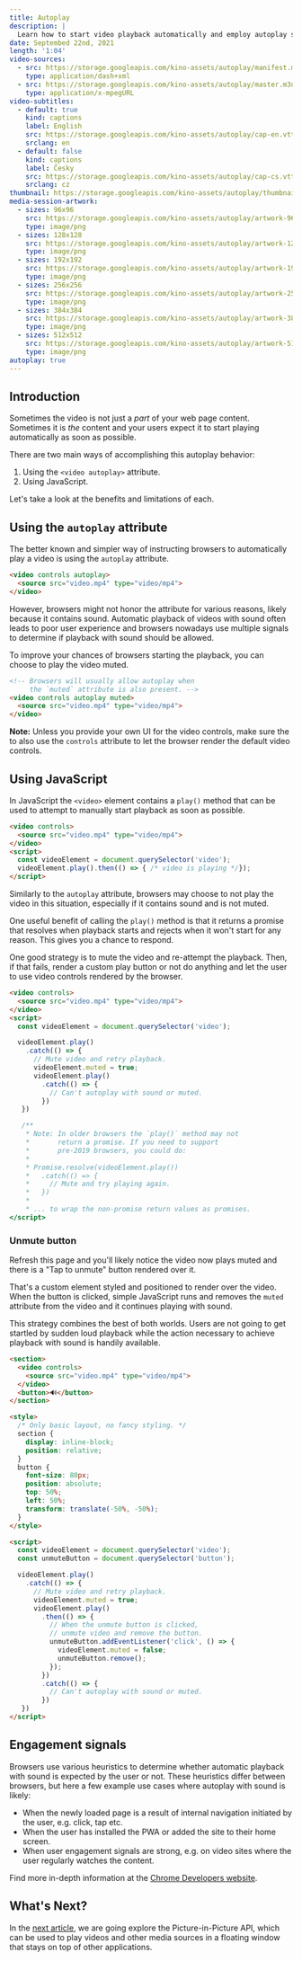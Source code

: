 ```yaml
---
title: Autoplay
description: |
  Learn how to start video playback automatically and employ autoplay strategies that don't lead to degraded user experience.
date: Septembed 22nd, 2021
length: '1:04'
video-sources:
  - src: https://storage.googleapis.com/kino-assets/autoplay/manifest.mpd
    type: application/dash+xml
  - src: https://storage.googleapis.com/kino-assets/autoplay/master.m3u8
    type: application/x-mpegURL
video-subtitles:
  - default: true
    kind: captions
    label: English
    src: https://storage.googleapis.com/kino-assets/autoplay/cap-en.vtt
    srclang: en
  - default: false
    kind: captions
    label: Česky
    src: https://storage.googleapis.com/kino-assets/autoplay/cap-cs.vtt
    srclang: cz
thumbnail: https://storage.googleapis.com/kino-assets/autoplay/thumbnail.png
media-session-artwork:
  - sizes: 96x96
    src: https://storage.googleapis.com/kino-assets/autoplay/artwork-96x96.png
    type: image/png
  - sizes: 128x128
    src: https://storage.googleapis.com/kino-assets/autoplay/artwork-128x128.png
    type: image/png
  - sizes: 192x192
    src: https://storage.googleapis.com/kino-assets/autoplay/artwork-192x192.png
    type: image/png
  - sizes: 256x256
    src: https://storage.googleapis.com/kino-assets/autoplay/artwork-256x256.png
    type: image/png
  - sizes: 384x384
    src: https://storage.googleapis.com/kino-assets/autoplay/artwork-384x384.png
    type: image/png
  - sizes: 512x512
    src: https://storage.googleapis.com/kino-assets/autoplay/artwork-512x512.png
    type: image/png
autoplay: true
---
```


## Introduction

Sometimes the video is not just a _part_ of your web page content. Sometimes it
is _the_ content and your users expect it to start playing automatically
as soon as possible.

There are two main ways of accomplishing this autoplay behavior:

1. Using the `<video autoplay>` attribute.
2. Using JavaScript.

Let's take a look at the benefits and limitations of each.

## Using the `autoplay` attribute

The better known and simpler way of instructing browsers to automatically play
a video is using the `autoplay` attribute.

```html
<video controls autoplay>
  <source src="video.mp4" type="video/mp4">
</video>
```

However, browsers might not honor the attribute for various reasons, likely
because it contains sound. Automatic playback of videos with sound often leads
to poor user experience and browsers nowadays use multiple signals to determine
if playback with sound should be allowed.

To improve your chances of browsers starting the playback, you can choose to
play the video muted.

```html
<!-- Browsers will usually allow autoplay when
     the `muted` attribute is also present. -->
<video controls autoplay muted>
  <source src="video.mp4" type="video/mp4">
</video>
```

**Note:** Unless you provide your own UI for the video controls, make sure the
to also use the `controls` attribute to let the browser render the default video
controls.

## Using JavaScript

In JavaScript the `<video>` element contains a `play()` method that can be used
to attempt to manually start playback as soon as possible.

```html
<video controls>
  <source src="video.mp4" type="video/mp4">
</video>
<script>
  const videoElement = document.querySelector('video');
  videoElement.play().then(() => { /* video is playing */});
</script>
```

Similarly to the `autoplay` attribute, browsers may choose to not play the
video in this situation, especially if it contains sound and is not muted.

One useful benefit of calling the `play()` method is that it returns a promise
that resolves when playback starts and rejects when it won't start for any
reason. This gives you a chance to respond.

One good strategy is to mute the video and re-attempt the playback. Then, if
that fails, render a custom play button or not do anything and let the user
to use video controls rendered by the browser.

```html
<video controls>
  <source src="video.mp4" type="video/mp4">
</video>
<script>
  const videoElement = document.querySelector('video');

  videoElement.play()
    .catch(() => {
      // Mute video and retry playback.
      videoElement.muted = true;
      videoElement.play()
        .catch(() => {
          // Can't autoplay with sound or muted.
        })
   })

   /**
    * Note: In older browsers the `play()` method may not
    *       return a promise. If you need to support
    *       pre-2019 browsers, you could do:
    *
    * Promise.resolve(videoElement.play())
    *   .catch(() => {
    *     // Mute and try playing again.
    *   })
    *
    * ... to wrap the non-promise return values as promises.
</script>
```

### Unmute button

Refresh this page and you'll likely notice the video now plays muted and there
is a "Tap to unmute" button rendered over it.

That's a custom element styled and positioned to render over the video. When
the button is clicked, simple JavaScript runs and removes the `muted` attribute
from the video and it continues playing with sound.

This strategy combines the best of both worlds. Users are not going to get
startled by sudden loud playback while the action necessary to achieve playback
with sound is handily available.

```html
<section>
  <video controls>
    <source src="video.mp4" type="video/mp4">
  </video>
  <button>🔊</button>
</section>

<style>
  /* Only basic layout, no fancy styling. */
  section {
    display: inline-block;
    position: relative;
  }
  button {
    font-size: 80px;
    position: absolute;
    top: 50%;
    left: 50%;
    transform: translate(-50%, -50%);
  }
</style>

<script>
  const videoElement = document.querySelector('video');
  const unmuteButton = document.querySelector('button');

  videoElement.play()
    .catch(() => {
      // Mute video and retry playback.
      videoElement.muted = true;
      videoElement.play()
        .then(() => {
          // When the unmute button is clicked,
          // unmute video and remove the button.
          unmuteButton.addEventListener('click', () => {
            videoElement.muted = false;
            unmuteButton.remove();
          });
        })
        .catch(() => {
          // Can't autoplay with sound or muted.
        })
   })
</script>
```

## Engagement signals

Browsers use various heuristics to determine whether automatic playback with
sound is expected by the user or not. These heuristics differ between browsers,
but here a few example use cases where autoplay with sound is likely:

* When the newly loaded page is a result of internal navigation initiated by
  the user, e.g. click, tap etc.
* When the user has installed the PWA or added the site to their home screen.
* When user engagement signals are strong, e.g. on video sites where the user
  regularly watches the content.

Find more in-depth information at the [Chrome Developers website].

## What's Next?

In the [next article], we are going explore the Picture-in-Picture API, which can be used to play videos and other media sources in a floating window that stays on top of other applications.

[Chrome Developers website]: https://developer.chrome.com/blog/autoplay/
[next article]: /picture-in-picture/
